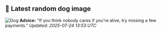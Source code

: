 ## 🐶 Latest random dog image
![Dog](https://images.dog.ceo/breeds/papillon/n02086910_2410.jpg)
**Advice:** "If you think nobody cares if you're alive, try missing a few payments."
*Updated: 2025-07-24 13:53 UTC*
